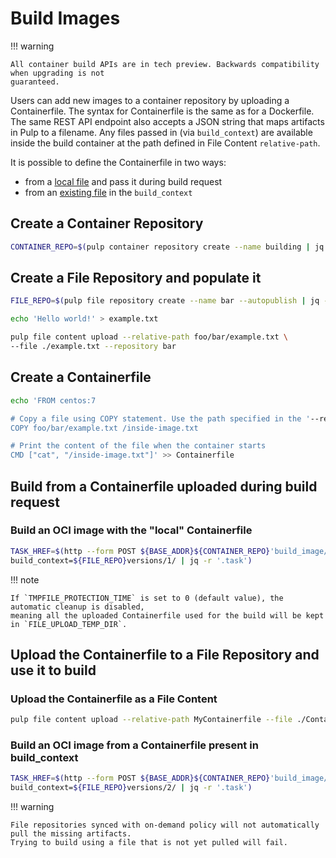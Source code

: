 # Build Images

!!! warning

    All container build APIs are in tech preview. Backwards compatibility when upgrading is not
    guaranteed.

Users can add new images to a container repository by uploading a Containerfile. The syntax for
Containerfile is the same as for a Dockerfile. The same REST API endpoint also accepts a JSON
string that maps artifacts in Pulp to a filename. Any files passed in (via `build_context`) are
available inside the build container at the path defined in File Content `relative-path`.

It is possible to define the Containerfile in two ways:
* from a [local file](site:pulp_container/docs/admin/guides/build-image#build-from-a-containerfile-uploaded-during-build-request) and pass it during build request
* from an [existing file](site:pulp_container/docs/admin/guides/build-image#upload-the-containerfile-as-a-file-content) in the `build_context`

## Create a Container Repository

```bash
CONTAINER_REPO=$(pulp container repository create --name building | jq -r '.pulp_href')
```

## Create a File Repository and populate it

```bash
FILE_REPO=$(pulp file repository create --name bar --autopublish | jq -r '.pulp_href')

echo 'Hello world!' > example.txt

pulp file content upload --relative-path foo/bar/example.txt \
--file ./example.txt --repository bar
```

## Create a Containerfile

```bash
echo 'FROM centos:7

# Copy a file using COPY statement. Use the path specified in the '--relative-path' parameter.
COPY foo/bar/example.txt /inside-image.txt

# Print the content of the file when the container starts
CMD ["cat", "/inside-image.txt"]' >> Containerfile
```


## Build from a Containerfile uploaded during build request

### Build an OCI image with the "local" Containerfile

```bash
TASK_HREF=$(http --form POST ${BASE_ADDR}${CONTAINER_REPO}'build_image/' "containerfile@./Containerfile" \
build_context=${FILE_REPO}versions/1/ | jq -r '.task')
```

!!! note

    If `TMPFILE_PROTECTION_TIME` is set to 0 (default value), the automatic cleanup is disabled,
    meaning all the uploaded Containerfile used for the build will be kept in `FILE_UPLOAD_TEMP_DIR`.


## Upload the Containerfile to a File Repository and use it to build

### Upload the Containerfile as a File Content

```bash
pulp file content upload --relative-path MyContainerfile --file ./Containerfile --repository bar
```

### Build an OCI image from a Containerfile present in build_context

```bash
TASK_HREF=$(http --form POST ${BASE_ADDR}${CONTAINER_REPO}'build_image/' containerfile_name=MyContainerfile \
build_context=${FILE_REPO}versions/2/ | jq -r '.task')
```


!!! warning

    File repositories synced with on-demand policy will not automatically pull the missing artifacts.
    Trying to build using a file that is not yet pulled will fail.

